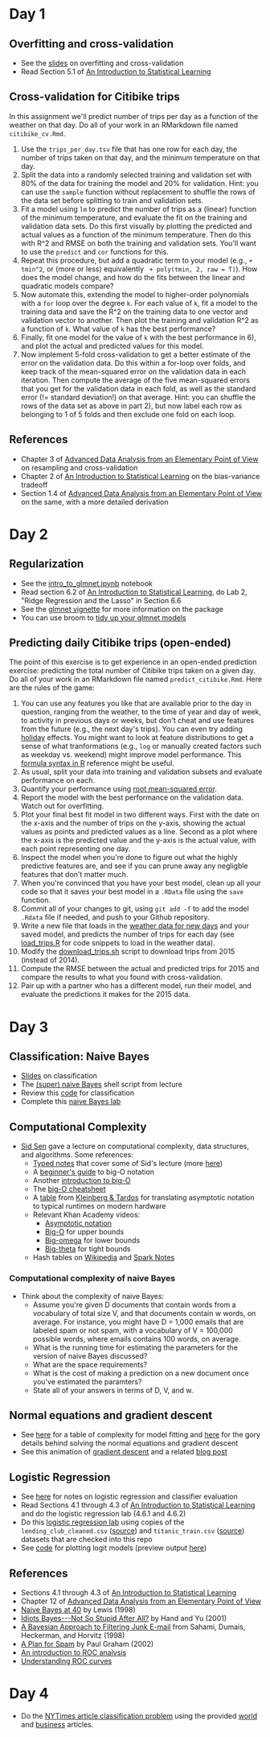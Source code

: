# Day 1

## Overfitting and cross-validation

  * See the [slides](https://speakerdeck.com/jhofman/modeling-social-data-lecture-8-regression-part-2) on overfitting and cross-validation
  * Read Section 5.1 of [An Introduction to Statistical Learning](http://www-bcf.usc.edu/~gareth/ISL/)

## Cross-validation for Citibike trips
In this assignment we'll predict number of trips per day as a function of the weather on that day. Do all of your work in an RMarkdown file named `citibike_cv.Rmd`.

1. Use the `trips_per_day.tsv` file that has one row for each day, the number of trips taken on that day, and the minimum temperature on that day.
2. Split the data into a randomly selected training and validation set with 80% of the data for training the model and 20% for validation. Hint: you can use the `sample` function without replacement to shuffle the rows of the data set before splitting to train and validation sets.
3. Fit a model using ``lm`` to predict the number of trips as a (linear) function of the minimum temperature, and evaluate the fit on the training and validation data sets. Do this first visually by plotting the predicted and actual values as a function of the minimum temperature. Then do this with R^2 and RMSE on both the training and validation sets. You'll want to use the ``predict`` and ``cor`` functions for this.
4. Repeat this procedure, but add a quadratic term to your model (e.g., ``+ tmin^2``, or (more or less) equivalently `` + poly(tmin, 2, raw = T)``). How does the model change, and how do the fits between the linear and quadratic models compare?
5. Now automate this, extending the model to higher-order polynomials with a ``for`` loop over the degree ``k``. For each value of ``k``, fit a model to the training data and save the R^2 on the training data to one vector and validation vector to another. Then plot the training and validation R^2 as a function of ``k``. What value of ``k`` has the best performance?
6. Finally, fit one model for the value of ``k`` with the best performance in 6), and plot the actual and predicted values for this model.
7. Now implement 5-fold cross-validation to get a better estimate of the error on the validation data. Do this within a for-loop over folds, and keep track of the mean-squared error on the validation data in each iteration. Then compute the average of the five mean-squared errors that you get for the validation data in each fold, as well as the standard error (!= standard deviation!) on that average. Hint: you can shuffle the rows of the data set as above in part 2), but now label each row as belonging to 1 of 5 folds and then exclude one fold on each loop.

## References

  * Chapter 3 of [Advanced Data Analysis from an Elementary Point of View](http://www.stat.cmu.edu/~cshalizi/ADAfaEPoV/) on resampling and cross-validation
  * Chapter 2 of [An Introduction to Statistical Learning](http://www-bcf.usc.edu/~gareth/ISL/) on the bias-variance tradeoff
  * Section 1.4 of [Advanced Data Analysis from an Elementary Point of View](http://www.stat.cmu.edu/~cshalizi/ADAfaEPoV/) on the same, with a more detailed derivation
<!-- http://www.inf.ed.ac.uk/teaching/courses/mlsc/Notes/Lecture4/BiasVariance.pdf -->


# Day 2

## Regularization

  * See the [intro_to_glmnet.ipynb](intro_to_glmnet.ipynb) notebook
  * Read section 6.2 of [An Introduction to Statistical Learning](http://www-bcf.usc.edu/~gareth/ISL/), do Lab 2, "Ridge Regression and the Lasso" in Section 6.6
  * See the [glmnet vignette](http://web.stanford.edu/~hastie/glmnet/glmnet_alpha.html) for more information on the package
  * You can use broom to [tidy up your glmnet models](https://broom.tidyverse.org/reference/tidy.cv.glmnet.html)

## Predicting daily Citibike trips (open-ended)
The point of this exercise is to get experience in an open-ended prediction exercise: predicting the total number of Citibike trips taken on a given day. Do all of your work in an RMarkdown file named `predict_citibike.Rmd`. Here are the rules of the game:

1. You can use any features you like that are available prior to the day in question, ranging from the weather, to the time of year and day of week, to activity in previous days or weeks, but don't cheat and use features from the future (e.g., the next day's trips). You can even try adding [holiday](https://gist.github.com/shivaas/4758439) effects. You might want to look at feature distributions to get a sense of what tranformations (e.g., ``log`` or manually created factors such as weekday vs. weekend) might improve model performance. This [formula syntax in R](https://cran.r-project.org/doc/manuals/R-intro.html#Formulae-for-statistical-models) reference might be useful.
2. As usual, split your data into training and validation subsets and evaluate performance on each.
3. Quantify your performance using [root mean-squared error](https://www.kaggle.com/wiki/RootMeanSquaredError).
4. Report the model with the best performance on the validation data. Watch out for overfitting.
5. Plot your final best fit model in two different ways. First with the date on the x-axis and the number of trips on the y-axis, showing the actual values as points and predicted values as a line. Second as a plot where the x-axis is the predicted value and the y-axis is the actual value, with each point representing one day.
5. Inspect the model when you're done to figure out what the highly predictive features are, and see if you can prune away any negligble features that don't matter much.
6. When you're convinced that you have your best model, clean up all your code so that it saves your best model in a ``.RData`` file using the `save` function.
7. Commit all of your changes to git, using ``git add -f`` to add the model ``.Rdata`` file if needed, and push to your Github repository.
8. Write a new file that loads in the [weather data for new days](weather_2015.csv) and your saved model, and predicts the number of trips for each day (see [load_trips.R](../week1/load_trips.R) for code snippets to load in the weather data).
9. Modify the [download_trips.sh](../week1/download_trips.sh) script to download trips from 2015 (instead of 2014). 
10. Compute the RMSE between the actual and predicted trips for 2015 and compare the results to what you found with cross-validation.
11. Pair up with a partner who has a different model, run their model, and evaluate the predictions it makes for the 2015 data.


# Day 3

## Classification: Naive Bayes
  * [Slides](https://speakerdeck.com/jhofman/modeling-social-data-lecture-9-classification) on classification
  * The [(super) naive Bayes](enron_naive_bayes.sh) shell script from lecture
  * Review this [code](classification.ipynb) for classification
  * Complete this [naive Bayes lab](https://rpubs.com/dvorakt/144238)


## Computational Complexity
  * [Sid Sen](http://www.cs.princeton.edu/~sssix/) gave a lecture on computational complexity, data structures, and algorithms. Some references:
    * [Typed notes](https://github.com/jhofman/msd2019-notes/blob/master/lecture_3/lecture_3.pdf) that cover some of Sid's lecture (more [here](http://modelingsocialdata.org/lectures/2019/02/08/lecture-3-computational-complexity.html))
    * A [beginner's guide](https://rob-bell.net/2009/06/a-beginners-guide-to-big-o-notation/) to big-O notation
    * Another [introduction to big-O](https://www.interviewcake.com/article/python/big-o-notation-time-and-space-complexity)
    * The [big-O cheatsheet](http://bigocheatsheet.com/)
    * A [table](http://modelingsocialdata.org/img/runtime_table.png) from [Kleinberg & Tardos](https://www.pearsonhighered.com/program/Kleinberg-Algorithm-Design/PGM319216.html) for translating asymptotic notation to typical runtimes on modern hardware
    * Relevant Khan Academy videos:
      * [Asymptotic notation](https://www.khanacademy.org/computing/computer-science/algorithms/asymptotic-notation/a/asymptotic-notation)
      * [Big-O](https://www.khanacademy.org/computing/computer-science/algorithms/asymptotic-notation/a/big-o-notation) for upper bounds
      * [Big-omega](https://www.khanacademy.org/computing/computer-science/algorithms/asymptotic-notation/a/big-big-omega-notation) for lower bounds
      * [Big-theta](https://www.khanacademy.org/computing/computer-science/algorithms/asymptotic-notation/a/big-big-theta-notation) for tight bounds
    * Hash tables on [Wikipedia](https://en.wikipedia.org/wiki/Hash_table) and [Spark Notes](http://www.sparknotes.com/cs/searching/hashtables/summary.html)

### Computational complexity of naive Bayes
  * Think about the complexity of naive Bayes:
    * Assume you're given D documents that contain words from a vocabulary of total size V, and that documents contain w words, on average. For instance, you might have D = 1,000 emails that are labeled spam or not spam, with a vocabulary of V = 100,000 possible words, where emails contains 100 words, on average.
    * What is the running time for estimating the parameters for the version of naive Bayes discussed?
    * What are the space requirements?
    * What is the cost of making a prediction on a new document once you've estimated the paramters?
    * State all of your answers in terms of D, V, and w.

## Normal equations and gradient descent
  * See [here](http://modelingsocialdata.org/lectures/2019/03/08/lecture-7-regression-1.html) for a table of complexity for model fitting and [here](https://github.com/jhofman/msd2019-notes/blob/master/lecture_6/lecture_6.pdf) for the gory details behind solving the normal equations and gradient descent
  * See this animation of [gradient descent](http://jakehofman.com/gd/) and a related [blog post](https://spin.atomicobject.com/2014/06/24/gradient-descent-linear-regression/)
 

## Logistic Regression

  * See [here](https://github.com/jhofman/msd2019-notes/blob/master/lecture_9/lecture_9.pdf) for notes on logistic regression and classifier evaluation
  * Read Sections 4.1 through 4.3 of [An Introduction to Statistical Learning](http://www-bcf.usc.edu/~gareth/ISL/getbook.html) and do the logistic regression lab (4.6.1 and 4.6.2)
  * Do this [logistic regression lab](https://rpubs.com/dvorakt/255527) using copies of the `lending_club_cleaned.csv` ([source](https://www.lendingclub.com/info/download-data.action)) and `titanic_train.csv` ([source](https://www.kaggle.com/c/titanic/data)) datasets that are checked into this repo
  * See [code](plotting_logit_models.R) for plotting logit models (preview output [here](http://htmlpreview.github.io/?https://raw.githubusercontent.com/msr-ds3/coursework/master/week3/plotting_logit_models.html))  

## References

  * Sections 4.1 through 4.3 of [An Introduction to Statistical Learning](http://www-bcf.usc.edu/~gareth/ISL/getbook.html)
  * Chapter 12 of [Advanced Data Analysis from an Elementary Point of View](http://www.stat.cmu.edu/~cshalizi/ADAfaEPoV/) 
  * [Naive Bayes at 40](http://www.cs.iastate.edu/~honavar/bayes-lewis.pdf) by Lewis (1998)
  * [Idiots Bayes---Not So Stupid After All?](http://www.jstor.org/pss/1403452) by Hand and Yu (2001)
  * [A Bayesian Approach to Filtering Junk E-mail](http://robotics.stanford.edu/users/sahami/papers-dir/spam.pdf) from Sahami, Dumais, Heckerman, and Horvitz (1998)
  * [A Plan for Spam](http://www.paulgraham.com/spam.html) by Paul Graham (2002)
  * [An introduction to ROC analysis](https://ccrma.stanford.edu/workshops/mir2009/references/ROCintro.pdf)
  * [Understanding ROC curves](http://www.navan.name/roc/)

# Day 4

  * Do the [NYTimes article classification problem](nyt_article_classification.Rmd) using the provided [world](world.tsv) and [business](business.tsv) articles.

<!--

  
  * For more on ROC curves, see [this video](http://www.dataschool.io/roc-curves-and-auc-explained/) and the accompanying [interactive demo](http://www.navan.name/roc/)
  

  -->
